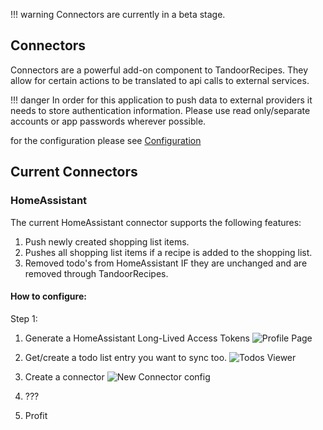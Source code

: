 !!! warning
    Connectors are currently in a beta stage.

## Connectors

Connectors are a powerful add-on component to TandoorRecipes.
They allow for certain actions to be translated to api calls to external services.

!!! danger
    In order for this application to push data to external providers it needs to store authentication information.
    Please use read only/separate accounts or app passwords wherever possible.

for the configuration please see [Configuration](https://docs.tandoor.dev/system/configuration/#connectors)

## Current Connectors

### HomeAssistant

The current HomeAssistant connector supports the following features:
1. Push newly created shopping list items.
2. Pushes all shopping list items if a recipe is added to the shopping list.
3. Removed todo's from HomeAssistant IF they are unchanged and are removed through TandoorRecipes.

#### How to configure:

Step 1:
1. Generate a HomeAssistant Long-Lived Access Tokens
![Profile Page](https://github.com/TandoorRecipes/recipes/assets/7824786/15ebeec5-5be3-48db-97d1-c698405db533)
2. Get/create a todo list entry you want to sync too.
![Todos Viewer](https://github.com/TandoorRecipes/recipes/assets/7824786/506c4c34-3d40-48ae-a80c-e50374c5c618)
3. Create a connector 
![New Connector config](https://github.com/user-attachments/assets/503e4d52-22d9-4004-bae2-ba4c68814338)

4. ???
5. Profit
